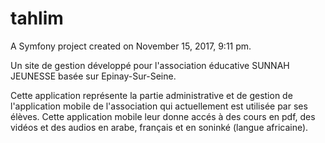 tahlim
======

A Symfony project created on November 15, 2017, 9:11 pm.

Un site de gestion développé pour l'association éducative SUNNAH JEUNESSE basée sur Epinay-Sur-Seine.

Cette application représente la partie administrative et de gestion de l'application mobile de l'association qui actuellement est utilisée par ses élèves. Cette application mobile leur donne accés à des cours en pdf, des vidéos et des audios en arabe, français et en soninké (langue africaine).
